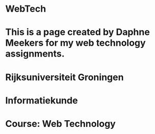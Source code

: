 # WebTech

# This is a page created by Daphne Meekers for my web technology assignments.

# Rijksuniversiteit Groningen
# Informatiekunde
# Course: Web Technology 
